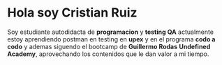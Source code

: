 # Hola soy Cristian Ruiz
Soy estudiante autodidacta de **programacion** y **testing QA** actualmente estoy aprendiendo postman en testing en **upex** y en el programa **codo a codo** y ademas siguendo el bootcamp de **Guillermo Rodas** **Undefined Academy**, aprovechando los contenidos que le dan valor a mi tiempo.
